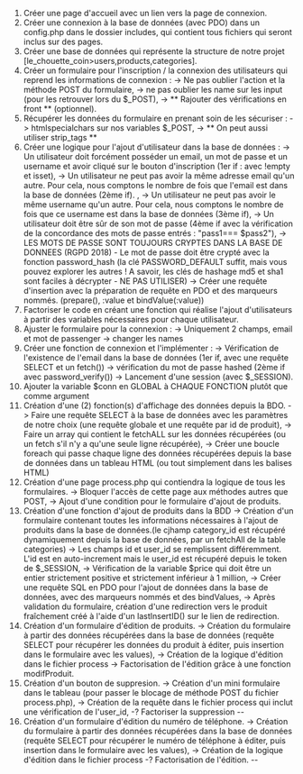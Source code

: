 1. Créer une page d'accueil avec un lien vers la page de connexion.
2. Créer une connexion à la base de données (avec PDO) dans un config.php dans le dossier includes, qui contient tous fichiers qui seront inclus sur des pages.
3. Créer une base de données qui représente la structure de notre projet [le_chouette_coin>users,products,categories].
4. Créer un formulaire pour l'inscription / la connexion des utilisateurs qui reprend les informations de connexion :
    -> Ne pas oublier l'action et la méthode POST du formulaire,
    -> ne pas oublier les name sur les input (pour les retrouver lors du $_POST),
    -> ** Rajouter des vérifications en front ** (optionnel).
5. Récupérer les données du formulaire en prenant soin de les sécuriser :
    -> htmlspecialchars sur nos variables $_POST,
    -> ** On peut aussi utiliser strip_tags **
6. Créer une logique pour l'ajout d'utilisateur dans la base de données :
    -> Un utilisateur doit forcément posséder un email, un mot de passe et un username et avoir cliqué sur le bouton d'inscription (1er if : avec !empty et isset),
    -> Un utilisateur ne peut pas avoir la même adresse email qu'un autre. Pour cela, nous comptons le nombre de fois que l'email est dans la base de données (2ème if). ,
    -> Un utilisateur ne peut pas avoir le même username qu'un autre. Pour cela, nous comptons le nombre de fois que ce username est dans la base de données (3ème if),
    -> Un utilisateur doit être sûr de son mot de passe (4ème if avec la vérification de la concordance des mots de passe entrés : "pass1=== $pass2"),
    -> LES MOTS DE PASSE SONT TOUJOURS CRYPTES DANS LA BASE DE DONNEES (RGPD 2018) - Le mot de passe doit être crypté avec la fonction password_hash (la clé PASSWORD_DEFAULT suffit, mais vous pouvez explorer les autres ! A savoir, les clés de hashage md5 et sha1 sont faciles à décrypter - NE PAS UTILISER)
    -> Créer une requête d'insertion avec la préparation de requête en PDO et des marqueurs nommés. (prepare(), :value et bindValue(:value))
7. Factoriser le code en créant une fonction qui réalise l'ajout d'utilisateurs à partir des variables nécessaires pour chaque utilisateur.
8. Ajuster le formulaire pour la connexion :
    -> Uniquement 2 champs, email et mot de passenger
    -> changer les names
9. Créer une fonction de connexion et l'implémenter :
    -> Vérification de l'existence de l'email dans la base de données (1er if, avec une requête SELECT et un fetch())
    -> vérification du mot de passe hashed (2ème if avec password_verify())
    -> Lancement d'une session (avec $_SESSION).
10. Ajouter la variable $conn en GLOBAL à CHAQUE FONCTION plutôt que comme argument
11. Création d'une (2) fonction(s) d'affichage des données depuis la BDO.
    -> Faire une requête SELECT à la base de données avec les paramètres de notre choix (une requête globale et une requête par id de produit),
    -> Faire un array qui contient le fetchALL sur les données récupérées (ou un fetch s'il n'y a qu'une seule ligne récupérée),
    -> Créer une boucle foreach qui passe chaque ligne des données récupérées depuis la base de données dans un tableau HTML (ou tout simplement dans les balises HTML)
12. Création d'une page process.php qui contiendra la logique de tous les formulaires.
    -> Bloquer l'accès de cette page aux méthodes autres que POST,
    -> Ajout d'une condition pour le formulaire d'ajout de produits.
13. Création d'une fonction d'ajout de produits dans la BDD
    -> Création d'un formulaire contenant toutes les informations nécessaires à l'ajout de produits dans la base de données.(le cjhamp category_id est récupéré dynamiquement depuis la base de données, par un fetchAll de la table categories)
    -> Les champs id et user_id se remplissent différemment. L'id est en auto-increment mais le user_id est récupéré depuis le token de $_SESSION,
    -> Vérification de la variable $price qui doit être un entier strictement positive et strictement inférieur à 1 million,
    -> Créer une requête SQL en PDO pour l'ajout de données dans la base de données, avec des marqueurs nommés et des bindValues,
    -> Après validation du formulaire, création d'une redirection vers le produit fraîchement créé à l'aide d'un lastInsertID() sur le lien de redirection.
14. Création d'un formulaire d'édition de produits.
    -> Création du formulaire à partir des données récupérées dans la base de données (requête SELECT pour récupérer les données du produit à éditer, puis insertion dans le formulaire avec les values),
    -> Création de la logique d'édition dans le fichier process
    -> Factorisation de l'édition grâce à une fonction modifProduit.
15. Création d'un bouton de suppresion.
    -> Création d'un mini formulaire dans le tableau (pour passer le blocage de méthode POST du fichier process.php),
    -> Création de la requête dans le fichier process qui inclut une vérification de l'user_id,
    -? Factoriser la suppression --
16. Création d'un formulaire d'édition du numéro de téléphone.
    -> Création du formulaire à partir des données récupérées dans la base de données (requête SELECT pour récupérer le numéro de téléphone à éditer, puis insertion dans le formulaire avec les values),
    -> Création de la logique d'édition dans le fichier process
    -? Factorisation de l'édition. --